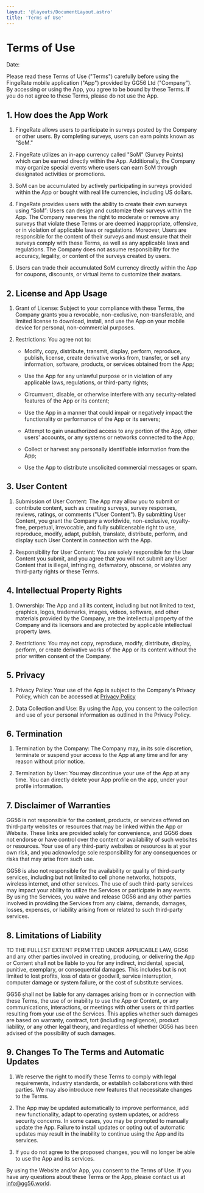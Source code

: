 ```yaml
---
layout: '@layouts/DocumentLayout.astro'
title: 'Terms of Use'
---
```


# Terms of Use

<!-- TODO: date -->

Date:

Please read these Terms of Use ("Terms") carefully before using the FingeRate mobile application ("App") provided by GG56 Ltd ("Company"). By accessing or using the App, you agree to be bound by these Terms. If you do not agree to these Terms, please do not use the App.

## 1. How does the App Work

1. FingeRate allows users to participate in surveys posted by the Company or other users. By completing surveys, users can earn points known as "SoM."

1. FingeRate utilizes an in-app currency called "SoM" (Survey Points) which can be earned directly within the App. Additionally, the Company may organize special events where users can earn SoM through designated activities or promotions.

1. SoM can be accumulated by actively participating in surveys provided within the App or bought with real life currencies, including US dollars.

1. FingeRate provides users with the ability to create their own surveys using “SoM”: Users can design and customize their surveys within the App. The Company reserves the right to moderate or remove any surveys that violate these Terms or are deemed inappropriate, offensive, or in violation of applicable laws or regulations. Moreover, Users are responsible for the content of their surveys and must ensure that their surveys comply with these Terms, as well as any applicable laws and regulations. The Company does not assume responsibility for the accuracy, legality, or content of the surveys created by users.

1. Users can trade their accumulated SoM currency directly within the App for coupons, discounts, or virtual items to customize their avatars.

## 2. License and App Usage

1. Grant of License: Subject to your compliance with these Terms, the Company grants you a revocable, non-exclusive, non-transferable, and limited license to download, install, and use the App on your mobile device for personal, non-commercial purposes.

2. Restrictions: You agree not to:

   - Modify, copy, distribute, transmit, display, perform, reproduce, publish, license, create derivative works from, transfer, or sell any information, software, products, or services obtained from the App;

   - Use the App for any unlawful purpose or in violation of any applicable laws, regulations, or third-party rights;

   - Circumvent, disable, or otherwise interfere with any security-related features of the App or its content;

   - Use the App in a manner that could impair or negatively impact the functionality or performance of the App or its servers;

   - Attempt to gain unauthorized access to any portion of the App, other users' accounts, or any systems or networks connected to the App;

   - Collect or harvest any personally identifiable information from the App;

   - Use the App to distribute unsolicited commercial messages or spam.

## 3. User Content

1. Submission of User Content: The App may allow you to submit or contribute content, such as creating surveys, survey responses, reviews, ratings, or comments ("User Content"). By submitting User Content, you grant the Company a worldwide, non-exclusive, royalty-free, perpetual, irrevocable, and fully sublicensable right to use, reproduce, modify, adapt, publish, translate, distribute, perform, and display such User Content in connection with the App.

2. Responsibility for User Content: You are solely responsible for the User Content you submit, and you agree that you will not submit any User Content that is illegal, infringing, defamatory, obscene, or violates any third-party rights or these Terms.

## 4. Intellectual Property Rights

1. Ownership: The App and all its content, including but not limited to text, graphics, logos, trademarks, images, videos, software, and other materials provided by the Company, are the intellectual property of the Company and its licensors and are protected by applicable intellectual property laws.

2. Restrictions: You may not copy, reproduce, modify, distribute, display, perform, or create derivative works of the App or its content without the prior written consent of the Company.

## 5. Privacy

1. Privacy Policy: Your use of the App is subject to the Company's Privacy Policy, which can be accessed at [Privacy Policy](/privacy-policy)

2. Data Collection and Use: By using the App, you consent to the collection and use of your personal information as outlined in the Privacy Policy.

## 6. Termination

1. Termination by the Company: The Company may, in its sole discretion, terminate or suspend your access to the App at any time and for any reason without prior notice.

2. Termination by User: You may discontinue your use of the App at any time. You can directly delete your App profile on the app, under your profile information.

## 7. Disclaimer of Warranties

GG56 is not responsible for the content, products, or services offered on third-party websites or resources that may be linked within the App or Website. These links are provided solely for convenience, and GG56 does not endorse or have control over the content or availability of such websites or resources. Your use of any third-party websites or resources is at your own risk, and you acknowledge sole responsibility for any consequences or risks that may arise from such use.

GG56 is also not responsible for the availability or quality of third-party services, including but not limited to cell phone networks, hotspots, wireless internet, and other services. The use of such third-party services may impact your ability to utilize the Services or participate in any events. By using the Services, you waive and release GG56 and any other parties involved in providing the Services from any claims, demands, damages, losses, expenses, or liability arising from or related to such third-party services.

## 8. Limitations of Liability

TO THE FULLEST EXTENT PERMITTED UNDER APPLICABLE LAW, GG56 and any other parties involved in creating, producing, or delivering the App or Content shall not be liable to you for any indirect, incidental, special, punitive, exemplary, or consequential damages. This includes but is not limited to lost profits, loss of data or goodwill, service interruption, computer damage or system failure, or the cost of substitute services.

GG56 shall not be liable for any damages arising from or in connection with these Terms, the use of or inability to use the App or Content, or any communications, interactions, or meetings with other users or third parties resulting from your use of the Services. This applies whether such damages are based on warranty, contract, tort (including negligence), product liability, or any other legal theory, and regardless of whether GG56 has been advised of the possibility of such damages.

## 9. Changes To The Terms and Automatic Updates

1. We reserve the right to modify these Terms to comply with legal requirements, industry standards, or establish collaborations with third parties. We may also introduce new features that necessitate changes to the Terms.

2. The App may be updated automatically to improve performance, add new functionality, adapt to operating system updates, or address security concerns. In some cases, you may be prompted to manually update the App. Failure to install updates or opting out of automatic updates may result in the inability to continue using the App and its services.

3. If you do not agree to the proposed changes, you will no longer be able to use the App and its services.

By using the Website and/or App, you consent to the Terms of Use. If you have any questions about these Terms or the App, please contact us at [info@gg56.world](mailto:info@gg56.world).
